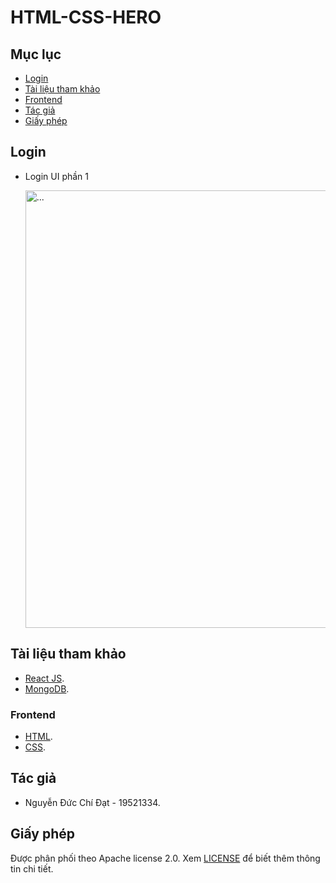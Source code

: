 # HTML-CSS-HERO
## Mục lục
- [Login](#login)
- [Tài liệu tham khảo](#tài-liệu-tham-khảo)
- [Frontend](#frontend)
- [Tác giả](#tác-giả)
- [Giấy phép](#giấy-phép)
## Login
- Login UI phần 1
  
  <img src="https://github.com/UIT19521334/HTML-CSS-HERO/assets/67258104/eb93050d-0146-4330-a04b-ea9f6d85ef4c.png" alt="..." width="700" />


## Tài liệu tham khảo
- [React JS](https://reactjs.org/).
- [MongoDB](https://www.mongodb.com/).
### Frontend
- [HTML](https://www.w3schools.com/html/).
- [CSS](https://www.w3schools.com/css/).

## Tác giả
- Nguyễn Đức Chí Đạt - 19521334.

## Giấy phép
Được phân phối theo Apache license 2.0. Xem [LICENSE](https://www.apache.org/licenses/LICENSE-2.0) để biết thêm thông tin chi tiết.
